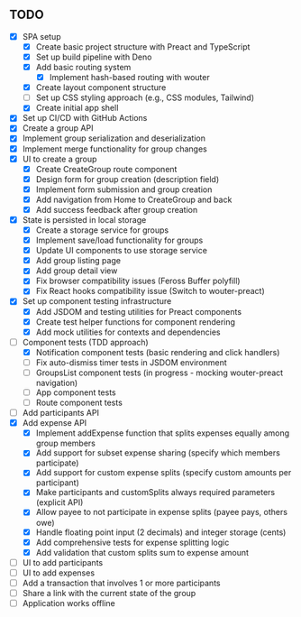 ## TODO

- [x] SPA setup
  - [x] Create basic project structure with Preact and TypeScript
  - [x] Set up build pipeline with Deno
  - [x] Add basic routing system
    - [x] Implement hash-based routing with wouter
  - [x] Create layout component structure
  - [ ] Set up CSS styling approach (e.g., CSS modules, Tailwind)
  - [x] Create initial app shell
- [x] Set up CI/CD with GitHub Actions
- [x] Create a group API
- [x] Implement group serialization and deserialization
- [x] Implement merge functionality for group changes
- [x] UI to create a group
  - [x] Create CreateGroup route component
  - [x] Design form for group creation (description field)
  - [x] Implement form submission and group creation
  - [x] Add navigation from Home to CreateGroup and back
  - [x] Add success feedback after group creation
- [x] State is persisted in local storage
  - [x] Create a storage service for groups
  - [x] Implement save/load functionality for groups
  - [x] Update UI components to use storage service
  - [x] Add group listing page
  - [x] Add group detail view
  - [x] Fix browser compatibility issues (Feross Buffer polyfill)
  - [x] Fix React hooks compatibility issue (Switch to wouter-preact)
- [x] Set up component testing infrastructure
  - [x] Add JSDOM and testing utilities for Preact components
  - [x] Create test helper functions for component rendering
  - [x] Add mock utilities for contexts and dependencies
- [ ] Component tests (TDD approach)
  - [x] Notification component tests (basic rendering and click handlers)
  - [ ] Fix auto-dismiss timer tests in JSDOM environment
  - [ ] GroupsList component tests (in progress - mocking wouter-preact
        navigation)
  - [ ] App component tests
  - [ ] Route component tests
- [ ] Add participants API
- [x] Add expense API
  - [x] Implement addExpense function that splits expenses equally among group
        members
  - [x] Add support for subset expense sharing (specify which members
        participate)
  - [x] Add support for custom expense splits (specify custom amounts per
        participant)
  - [x] Make participants and customSplits always required parameters (explicit
        API)
  - [x] Allow payee to not participate in expense splits (payee pays, others owe)
  - [x] Handle floating point input (2 decimals) and integer storage (cents)
  - [x] Add comprehensive tests for expense splitting logic
  - [x] Add validation that custom splits sum to expense amount
- [ ] UI to add participants
- [ ] UI to add expenses
- [ ] Add a transaction that involves 1 or more participants
- [ ] Share a link with the current state of the group
- [ ] Application works offline
